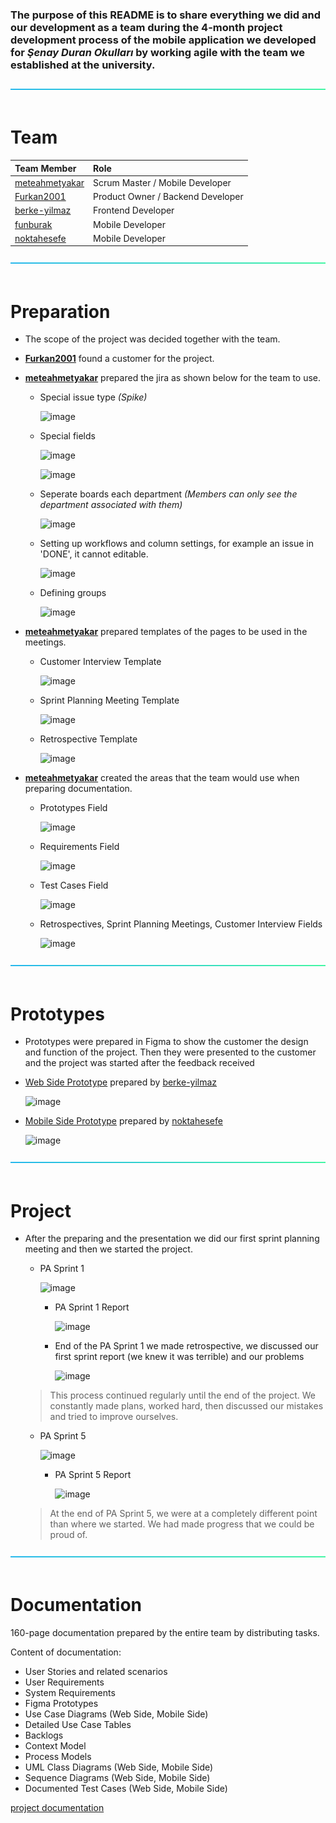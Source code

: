 ### The purpose of this README is to share everything we did and our development as a team during the 4-month project development process of the mobile application we developed for *Şenay Duran Okulları* by working agile with the team we established at the university.


<p align="center"> 
  <a href="#">
    <img src="https://github.com/meteahmetyakar/meteahmetyakar/blob/main/images/line.png"/>
    <br></br>
  </a>
</p> 

# Team

| Team Member | Role |
|:-|:-|
|[meteahmetyakar](https://github.com/meteahmetyakar)|Scrum Master / Mobile Developer|
|[Furkan2001](https://github.com/Furkan2001)| Product Owner / Backend Developer |
|[berke-yilmaz](https://github.com/berke-yilmaz) | Frontend Developer |
|[funburak](https://github.com/funburak)| Mobile Developer |
|[noktahesefe](https://github.com/noktahesefe)| Mobile Developer |


<p align="center"> 
  <a href="#">
    <img src="https://github.com/meteahmetyakar/meteahmetyakar/blob/main/images/line.png"/>
    <br></br>
  </a>
</p> 

# Preparation
+ The scope of the project was decided together with the team.
+ **[Furkan2001](https://github.com/Furkan2001)** found a customer for the project.
+ **[meteahmetyakar](https://github.com/meteahmetyakar)** prepared the jira as shown below for the team to use.
  + Special issue type *(Spike)*
   
    ![image](https://github.com/Project-AA-ORG/.github/assets/56269926/362deeb3-10f1-495b-aa22-625cd0cadfb5)

  + Special fields
 
    ![image](https://github.com/Project-AA-ORG/.github/assets/56269926/96a8c52f-2aeb-4cbe-b470-128d6767286b)

    ![image](https://github.com/Project-AA-ORG/.github/assets/56269926/28dda215-9cca-48d1-b8de-e77f34bf01bd)


   + Seperate boards each department *(Members can only see the department associated with them)*

     ![image](https://github.com/Project-AA-ORG/.github/assets/56269926/26f90dc3-dc2c-470f-926e-9cdf3a5615e3)

   + Setting up workflows and column settings, for example an issue in 'DONE', it cannot editable.
 
     ![image](https://github.com/Project-AA-ORG/.github/assets/56269926/fe3eb67a-f898-49ba-a8b4-3d0da83b9865)

   + Defining groups
 
     ![image](https://github.com/Project-AA-ORG/.github/assets/56269926/c25fa413-58b0-4aa1-843e-eb1c1103356d)

+ **[meteahmetyakar](https://github.com/meteahmetyakar)** prepared templates of the pages to be used in the meetings.
  + Customer Interview Template

    ![image](https://github.com/Project-AA-ORG/.github/assets/56269926/773c1dbb-15b4-46fb-b277-46b6470bc4da)

  + Sprint Planning Meeting Template

    ![image](https://github.com/Project-AA-ORG/.github/assets/56269926/274c206d-3312-4e60-a6b1-e906fc411a9a)

  + Retrospective Template
 
    ![image](https://github.com/Project-AA-ORG/.github/assets/56269926/1de33de3-be4a-467e-8a21-2e6d07f7a19e)

+ **[meteahmetyakar](https://github.com/meteahmetyakar)** created the areas that the team would use when preparing documentation.
  + Prototypes Field

    ![image](https://github.com/Project-AA-ORG/.github/assets/56269926/ee316f49-784e-426b-86d9-9104c6a7ad17)

  + Requirements Field

    ![image](https://github.com/Project-AA-ORG/.github/assets/56269926/5f23b90e-85dc-4671-9fbb-4714cd3bcadc)

  + Test Cases Field
 
    ![image](https://github.com/Project-AA-ORG/.github/assets/56269926/f29e4df7-c495-4926-a036-9c75bc362070)

  + Retrospectives, Sprint Planning Meetings, Customer Interview Fields

    ![image](https://github.com/Project-AA-ORG/.github/assets/56269926/d383b957-ca29-4bb6-925e-3b1007da6d6a)

<p align="center"> 
  <a href="#">
    <img src="https://github.com/meteahmetyakar/meteahmetyakar/blob/main/images/line.png"/>
    <br></br>
  </a>
</p>  
    
# Prototypes
+  Prototypes were prepared in Figma to show the customer the design and function of the project. Then they were presented to the customer and the project was started after the feedback received
  +  [Web Side Prototype](https://www.figma.com/proto/bvxHvyh43X1cFg5sVv4m2s/Web-Panel?node-id=109-419&scaling=min-zoom&page-id=0%3A1&starting-point-node-id=109%3A419&mode=design&t=A3HjzkZNtmrcnU70-1) prepared by [berke-yilmaz](https://github.com/berke-yilmaz)
    
     ![image](https://github.com/Project-AA-ORG/.github/assets/56269926/5e16a574-d0e1-4dd8-9b30-24657174c2c7)

  + [Mobile Side Prototype](https://www.figma.com/proto/3FnXWr8j6FjGHEf9pgklN1/mobil-app?node-id=3-751&starting-point-node-id=3%3A751&mode=design&t=rrPqHHfhn2hYKAUg-1) prepared by [noktahesefe](https://github.com/noktahesefe)

    ![image](https://github.com/Project-AA-ORG/.github/assets/56269926/c2ca9079-4a93-4943-8f54-8e6098a01fbd)

<p align="center"> 
  <a href="#">
    <img src="https://github.com/meteahmetyakar/meteahmetyakar/blob/main/images/line.png"/>
    <br></br>
  </a>
</p>  

# Project
  + After the preparing and the presentation we did our first sprint planning meeting and then we started the project.
    
    + PA Sprint 1
      
      ![image](https://github.com/Project-AA-ORG/.github/assets/56269926/7763baad-89c6-4921-b92e-39b4ff4c1d8c)

      + PA Sprint 1 Report
        
        ![image](https://github.com/Project-AA-ORG/.github/assets/56269926/73d86653-a2d4-4e2b-a010-8494c4f95a2b)
   

      + End of the PA Sprint 1 we made retrospective, we discussed our first sprint report (we knew it was terrible) and our problems

        ![image](https://github.com/Project-AA-ORG/.github/assets/56269926/e66c7214-0188-4690-a6c5-b1e8633ad096)


     > This process continued regularly until the end of the project. We constantly made plans, worked hard, then discussed our mistakes and tried to improve ourselves.

    + PA Sprint 5
   
      ![image](https://github.com/Project-AA-ORG/.github/assets/56269926/e7ce34e6-0dd6-4924-b31b-bbb07a8ccc50)

      + PA Sprint 5 Report

        ![image](https://github.com/Project-AA-ORG/.github/assets/56269926/8b4ba26b-9a25-4963-aecc-6ebd9afddd0c)


    > At the end of PA Sprint 5, we were at a completely different point than where we started. We had made progress that we could be proud of.
      
<p align="center"> 
  <a href="#">
    <img src="https://github.com/meteahmetyakar/meteahmetyakar/blob/main/images/line.png"/>
    <br></br>
  </a>
</p>  

# Documentation
  160-page documentation prepared by the entire team by distributing tasks.
  
  Content of documentation: 
  +  User Stories and related scenarios
  +  User Requirements
  +  System Requirements
  +  Figma Prototypes
  +  Use Case Diagrams (Web Side, Mobile Side)
  +  Detailed Use Case Tables
  +  Backlogs
  +  Context Model
  +  Process Models
  +  UML Class Diagrams (Web Side, Mobile Side)
  +  Sequence Diagrams (Web Side, Mobile Side)
  +  Documented Test Cases (Web Side, Mobile Side)

  [project documentation](https://github.com/Project-AA-ORG/.github/blob/main/project-documentation.pdf)






